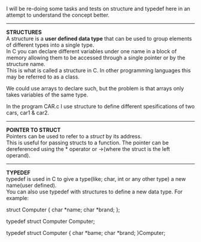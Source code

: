 I will be re-doing some tasks and tests on structure and typedef here in an attempt to understand the concept better.
<hr>

<b>STRUCTURES</b></br>
A structure is a <b>user defined data type</b> that can be used to group elements of different types into a single type.</br>
In C you can declare different variables under one name in a block of memory allowing them to be accessed through a single pointer or by the structure name.<br>
This is what is called a structure in C. In other programming languages this may be referred to as a class.

We could use arrays to declare such, but the problem is that arrays only takes variables of the same type.

In the program CAR.c I use structure to define different spesifications of two cars, car1 & car2.

<hr>
<b>POINTER TO STRUCT</b></br>
Pointers can be used to refer to a <i>struct</i> by its address.</br>
This is useful for passing structs to a function. The pointer can be dereferenced using the * operator or ->(where the struct is the left operand).</br>

<hr>

<b>TYPEDEF</b></br>
typedef is used in C to give a type(like; char, int or any other type) a new name(user defined).</br>
You can also use typedef with structures to define a new data type. For example: 

struct Computer {
    char *name;
    char *brand;
};

typedef struct Computer Computer;

typedef struct Computer {
    char *bame;
    char *brand;
}Computer;
